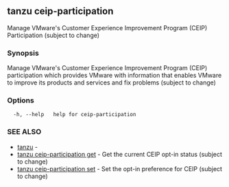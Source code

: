 ## tanzu ceip-participation

Manage VMware's Customer Experience Improvement Program (CEIP) Participation (subject to change)

### Synopsis

Manage VMware's Customer Experience Improvement Program (CEIP) participation which provides VMware with information that enables VMware to improve its products and services and fix problems (subject to change)

### Options

```
  -h, --help   help for ceip-participation
```

### SEE ALSO

* [tanzu](tanzu.md)	 - 
* [tanzu ceip-participation get](tanzu_ceip-participation_get.md)	 - Get the current CEIP opt-in status (subject to change)
* [tanzu ceip-participation set](tanzu_ceip-participation_set.md)	 - Set the opt-in preference for CEIP (subject to change)

